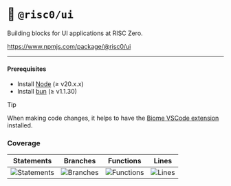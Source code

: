 # 🎨 `@risc0/ui`

Building blocks for UI applications at RISC Zero.

https://www.npmjs.com/package/@risc0/ui

---

#### Prerequisites

- Install [Node](https://nodejs.org/en) (≥ v20.x.x)
- Install [bun](https://bun.sh/) (≥ v1.1.30)

> [!TIP]  
> When making code changes, it helps to have the [Biome VSCode extension](https://marketplace.visualstudio.com/items?itemName=biomejs.biome) installed.

### Coverage 

| Statements                  | Branches                | Functions                 | Lines             |
| --------------------------- | ----------------------- | ------------------------- | ----------------- |
| ![Statements](https://img.shields.io/badge/statements-36.73%25-red.svg?style=flat) | ![Branches](https://img.shields.io/badge/branches-79.51%25-red.svg?style=flat) | ![Functions](https://img.shields.io/badge/functions-72%25-red.svg?style=flat) | ![Lines](https://img.shields.io/badge/lines-36.73%25-red.svg?style=flat) |
